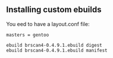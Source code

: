 ## Installing custom ebuilds
You eed to have a layout.conf file:

```
masters = gentoo
```
```
ebuild brscan4-0.4.9.1.ebuild digest
ebuild brscan4-0.4.9.1.ebuild manifest
```
